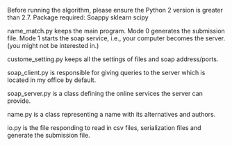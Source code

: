 Before running the algorithm, please ensure the Python 2 version is greater than 2.7.
Package required: 
    Soappy
    sklearn
    scipy

name_match.py keeps the main program.
	Mode 0 generates the submission file.
	Mode 1 starts the soap service, i.e., your computer becomes the server. (you might not be interested in.) 

custome_setting.py keeps all the settings of files and soap address/ports.

soap_client.py is responsible for giving queries to the server which is located in my office by default.

soap_server.py is a class defining the online services the server can provide.

name.py is a class representing a name with its alternatives and authors.

io.py is the file responding to read in csv files, serialization files and generate the submission file.
